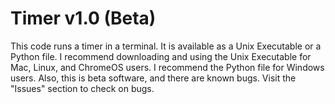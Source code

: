 # Timer v1.0 (Beta)
This code runs a timer in a terminal. It is available as a Unix Executable or a Python file. I recommend downloading and using the Unix Executable for Mac, Linux, and ChromeOS users. I recommend the Python file for Windows users. Also, this is beta software, and there are known bugs. Visit the "Issues" section to check on bugs.
